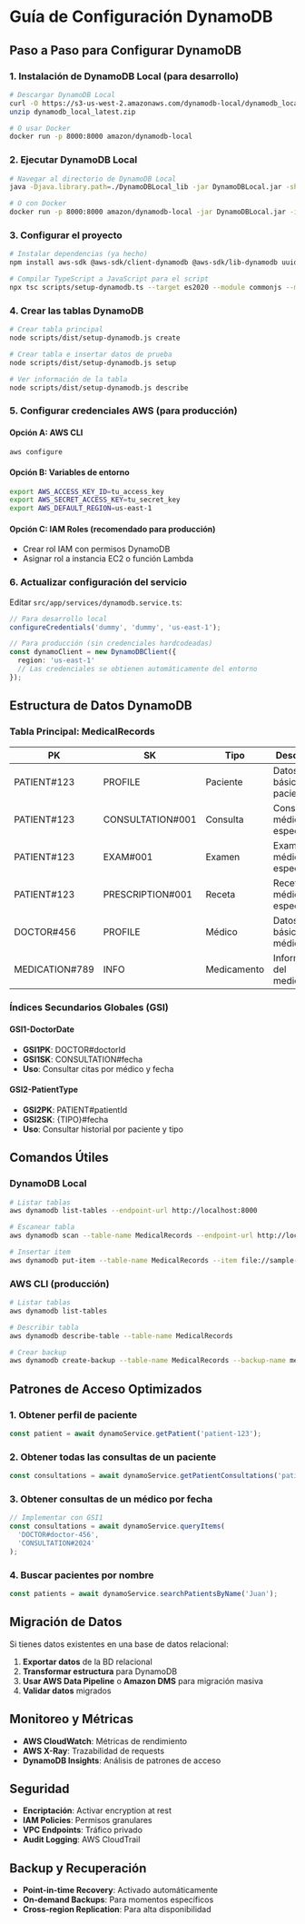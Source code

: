 # Guía de Configuración DynamoDB

## Paso a Paso para Configurar DynamoDB

### 1. Instalación de DynamoDB Local (para desarrollo)

```bash
# Descargar DynamoDB Local
curl -O https://s3-us-west-2.amazonaws.com/dynamodb-local/dynamodb_local_latest.zip
unzip dynamodb_local_latest.zip

# O usar Docker
docker run -p 8000:8000 amazon/dynamodb-local
```

### 2. Ejecutar DynamoDB Local

```bash
# Navegar al directorio de DynamoDB Local
java -Djava.library.path=./DynamoDBLocal_lib -jar DynamoDBLocal.jar -sharedDb

# O con Docker
docker run -p 8000:8000 amazon/dynamodb-local -jar DynamoDBLocal.jar -inMemory -sharedDb
```

### 3. Configurar el proyecto

```bash
# Instalar dependencias (ya hecho)
npm install aws-sdk @aws-sdk/client-dynamodb @aws-sdk/lib-dynamodb uuid @types/uuid

# Compilar TypeScript a JavaScript para el script
npx tsc scripts/setup-dynamodb.ts --target es2020 --module commonjs --moduleResolution node --esModuleInterop true --outDir scripts/dist
```

### 4. Crear las tablas DynamoDB

```bash
# Crear tabla principal
node scripts/dist/setup-dynamodb.js create

# Crear tabla e insertar datos de prueba
node scripts/dist/setup-dynamodb.js setup

# Ver información de la tabla
node scripts/dist/setup-dynamodb.js describe
```

### 5. Configurar credenciales AWS (para producción)

#### Opción A: AWS CLI
```bash
aws configure
```

#### Opción B: Variables de entorno
```bash
export AWS_ACCESS_KEY_ID=tu_access_key
export AWS_SECRET_ACCESS_KEY=tu_secret_key
export AWS_DEFAULT_REGION=us-east-1
```

#### Opción C: IAM Roles (recomendado para producción)
- Crear rol IAM con permisos DynamoDB
- Asignar rol a instancia EC2 o función Lambda

### 6. Actualizar configuración del servicio

Editar `src/app/services/dynamodb.service.ts`:

```typescript
// Para desarrollo local
configureCredentials('dummy', 'dummy', 'us-east-1');

// Para producción (sin credenciales hardcodeadas)
const dynamoClient = new DynamoDBClient({
  region: 'us-east-1'
  // Las credenciales se obtienen automáticamente del entorno
});
```

## Estructura de Datos DynamoDB

### Tabla Principal: MedicalRecords

| PK | SK | Tipo | Descripción |
|----|----|------|-------------|
| PATIENT#123 | PROFILE | Paciente | Datos básicos del paciente |
| PATIENT#123 | CONSULTATION#001 | Consulta | Consulta médica específica |
| PATIENT#123 | EXAM#001 | Examen | Examen médico específico |
| PATIENT#123 | PRESCRIPTION#001 | Receta | Receta médica específica |
| DOCTOR#456 | PROFILE | Médico | Datos básicos del médico |
| MEDICATION#789 | INFO | Medicamento | Información del medicamento |

### Índices Secundarios Globales (GSI)

#### GSI1-DoctorDate
- **GSI1PK**: DOCTOR#doctorId
- **GSI1SK**: CONSULTATION#fecha
- **Uso**: Consultar citas por médico y fecha

#### GSI2-PatientType
- **GSI2PK**: PATIENT#patientId
- **GSI2SK**: {TIPO}#fecha
- **Uso**: Consultar historial por paciente y tipo

## Comandos Útiles

### DynamoDB Local
```bash
# Listar tablas
aws dynamodb list-tables --endpoint-url http://localhost:8000

# Escanear tabla
aws dynamodb scan --table-name MedicalRecords --endpoint-url http://localhost:8000

# Insertar item
aws dynamodb put-item --table-name MedicalRecords --item file://sample-data.json --endpoint-url http://localhost:8000
```

### AWS CLI (producción)
```bash
# Listar tablas
aws dynamodb list-tables

# Describir tabla
aws dynamodb describe-table --table-name MedicalRecords

# Crear backup
aws dynamodb create-backup --table-name MedicalRecords --backup-name medical-records-backup
```

## Patrones de Acceso Optimizados

### 1. Obtener perfil de paciente
```typescript
const patient = await dynamoService.getPatient('patient-123');
```

### 2. Obtener todas las consultas de un paciente
```typescript
const consultations = await dynamoService.getPatientConsultations('patient-123');
```

### 3. Obtener consultas de un médico por fecha
```typescript
// Implementar con GSI1
const consultations = await dynamoService.queryItems(
  'DOCTOR#doctor-456',
  'CONSULTATION#2024'
);
```

### 4. Buscar pacientes por nombre
```typescript
const patients = await dynamoService.searchPatientsByName('Juan');
```

## Migración de Datos

Si tienes datos existentes en una base de datos relacional:

1. **Exportar datos** de la BD relacional
2. **Transformar estructura** para DynamoDB
3. **Usar AWS Data Pipeline** o **Amazon DMS** para migración masiva
4. **Validar datos** migrados

## Monitoreo y Métricas

- **AWS CloudWatch**: Métricas de rendimiento
- **AWS X-Ray**: Trazabilidad de requests
- **DynamoDB Insights**: Análisis de patrones de acceso

## Seguridad

- **Encriptación**: Activar encryption at rest
- **IAM Policies**: Permisos granulares
- **VPC Endpoints**: Tráfico privado
- **Audit Logging**: AWS CloudTrail

## Backup y Recuperación

- **Point-in-time Recovery**: Activado automáticamente
- **On-demand Backups**: Para momentos específicos
- **Cross-region Replication**: Para alta disponibilidad
